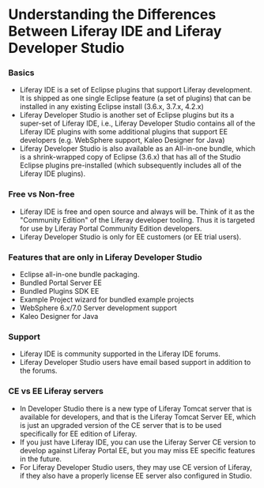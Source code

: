 # Understanding the Differences Between Liferay IDE and Liferay Developer Studio

### Basics ###

- Liferay IDE is a set of Eclipse plugins that support Liferay development. It is shipped
as one single Eclipse feature (a set of plugins) that can be installed in any existing Eclipse install (3.6.x, 3.7.x, 4.2.x) 
- Liferay Developer Studio is another set of Eclipse plugins but its a super-set of Liferay IDE, i.e., Liferay Developer Studio contains all of the Liferay IDE plugins with some additional plugins that support EE developers (e.g. WebSphere support, Kaleo Designer for Java)
- Liferay Developer Studio is also available as an All-in-one bundle, which is a shrink-wrapped copy of Eclipse (3.6.x) that has all of the Studio Eclipse plugins pre-installed (which subsequently includes all of the Liferay IDE plugins). 

### Free vs Non-free ###

- Liferay IDE is free and open source and always will be. Think of it as the "Community Edition" of the Liferay developer tooling. Thus it is targeted for use by Liferay Portal Community Edition developers.
- Liferay Developer Studio is only for EE customers (or EE trial users). 

### Features that are only in Liferay Developer Studio ###

- Eclipse all-in-one bundle packaging.
- Bundled Portal Server EE 
- Bundled Plugins SDK EE 
- Example Project wizard for bundled example projects 
- WebSphere 6.x/7.0 Server development support 
- Kaleo Designer for Java

### Support ###

- Liferay IDE is community supported in the Liferay IDE forums. 
- Liferay Developer Studio users have email based support in addition to the forums. 

### CE vs EE Liferay servers ###

- In Developer Studio there is a new type of Liferay Tomcat server that is available for developers, and that is the Liferay Tomcat Server EE, which is just an upgraded version of the CE server that is to be used specifically for EE edition of Liferay. 
- If you just have Liferay IDE, you can use the Liferay Server CE version to develop against Liferay Portal EE, but you may miss EE specific features in the future. 
- For Liferay Developer Studio users, they may use CE version of Liferay, if they also have a properly license EE server also configured in Studio.

